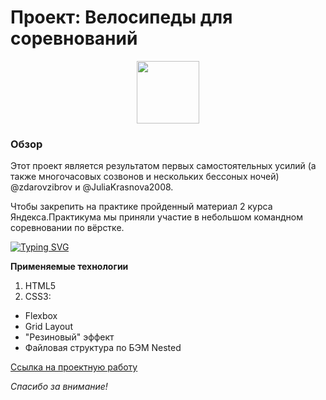 # Проект: Велосипеды для соревнований

<div id="header" align="center">
  <img src="https://media.giphy.com/media/M9gbBd9nbDrOTu1Mqx/giphy.gif" width="100"/>
</div>

### Обзор
Этот проект является результатом первых самостоятельных усилий (а также многочасовых созвонов и нескольких бессоных ночей) @zdarovzibrov и @JuliaKrasnova2008.

Чтобы закрепить на практике пройденный материал 2 курса Яндекса.Практикума мы приняли участие в небольшом командном соревновании по вёрстке.

[![Typing SVG](https://readme-typing-svg.herokuapp.com?font=Fira+Code&pause=1000&width=435&lines=%D0%A7%D1%82%D0%BE+%D0%B1%D1%8B+%D0%BC%D0%BD%D0%B5+%D0%BF%D0%BE%D0%B4%D0%B5%D0%BB%D0%B0%D1%82%D1%8C%2C+%D1%82%D0%BE%D0%BB%D1%8C%D0%BA%D0%BE+%D0%B1%D1%8B+%D0%BD%D0%B5+%D0%BF%D0%BE%D0%B2%D0%B5%D1%80%D1%81%D1%82%D0%B0%D1%82%D1%8C)](https://git.io/typing-svg)


**Применяемые технологии**
1. HTML5
2. CSS3:
* Flexbox
* Grid Layout
* "Резиновый" эффект
* Файловая структура по БЭМ Nested



[Ссылка на проектную работу](https://juliakrasnova2008.github.io/competitions-bikes/)

*Спасибо за внимание!*
